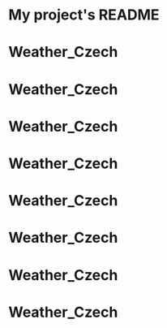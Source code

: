 # My project's README
# Weather_Czech
# Weather_Czech
# Weather_Czech
# Weather_Czech
# Weather_Czech
# Weather_Czech
# Weather_Czech
# Weather_Czech
